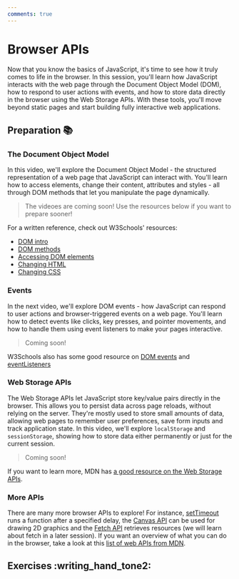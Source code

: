 ```yaml
---
comments: true
---
```


# Browser APIs

Now that you know the basics of JavaScript, it's time to see how it truly comes to life in the browser. In this session, you'll learn how JavaScript interacts with the web page through the Document Object Model (DOM), how to respond to user actions with events, and how to store data directly in the browser using the Web Storage APIs. With these tools, you'll move beyond static pages and start building fully interactive web applications.

## Preparation :books:

### The Document Object Model

In this video, we'll explore the Document Object Model - the structured representation of a web page that JavaScript can interact with. You'll learn how to access elements, change their content, attributes and styles - all through DOM methods that let you manipulate the page dynamically.

> The videoes are coming soon! Use the resources below if you want to prepare sooner!

For a written reference, check out W3Schools' resources:

- [DOM intro](https://www.w3schools.com/js/js_htmldom.asp)
- [DOM methods](https://www.w3schools.com/js/js_htmldom_methods.asp)
- [Accessing DOM elements](https://www.w3schools.com/js/js_htmldom_elements.asp)
- [Changing HTML](https://www.w3schools.com/js/js_htmldom_html.asp)
- [Changing CSS](https://www.w3schools.com/js/js_htmldom_css.asp)


### Events

In the next video, we'll explore DOM events - how JavaScript can respond to user actions and browser-triggered events on a web page. You'll learn how to detect events like clicks, key presses, and pointer movements, and how to handle them using event listeners to make your pages interactive.

> Coming soon!

W3Schools also has some good resource on [DOM events](https://www.w3schools.com/js/js_htmldom_events.asp) and [eventListeners](https://www.w3schools.com/js/js_htmldom_eventlistener.asp)

### Web Storage APIs

The Web Storage APIs let JavaScript store key/value pairs directly in the browser. This allows you to persist data across page reloads, without relying on the server. They're mostly used to store small amounts of data, allowing web pages to remember user preferences, save form inputs and track application state. In this video, we'll explore `localStorage` and `sessionStorage`, showing how to store data either permanently or just for the current session.

> Coming soon!

If you want to learn more, MDN has [a good resource on the Web Storage APIs](https://developer.mozilla.org/en-US/docs/Web/API/Web_Storage_API).

### More APIs

There are many more browser APIs to explore! For instance, [setTimeout](https://developer.mozilla.org/en-US/docs/Web/API/Window/setTimeout) runs a function after a specified delay, the [Canvas API](https://developer.mozilla.org/en-US/docs/Web/API/Canvas_API) can be used for drawing 2D graphics and the [Fetch API](https://developer.mozilla.org/en-US/docs/Web/API/Fetch_API/Using_Fetch) retrieves resources (we will learn about fetch in a later session). If you want an overview of what you can do in the browser, take a look at this [list of web APIs from MDN](https://developer.mozilla.org/en-US/docs/Web/API).

## Exercises :writing_hand_tone2:

<!-- ### Under Construction :construction:

### Execution Order

### Passenger Counter App

Train conductor for DSB... 

### Activting Classes

### Theme Switcher?

### Show/Hide Drawer

### Timings

### A Grocery List + Persistence

### BMI Calculator

### Color Picker

### A Keyboard Keyboard!

### Clock? / Count Down?

### Dynamic Change A Page / components

### Openended Game? -->